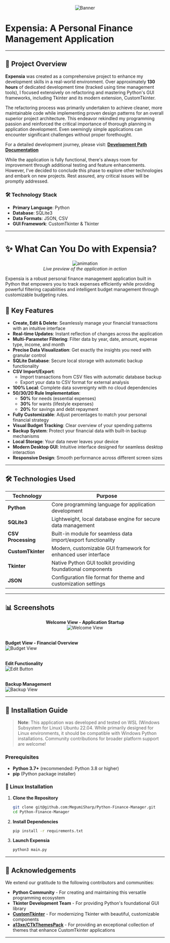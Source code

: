 <p align="center">
  <img src="assets/readme_images/banner.png" alt="Banner" />
</p>

# Expensia: A Personal Finance Management Application

---

## 📖 Project Overview

**Expensia** was created as a comprehensive project to enhance my development skills in a real-world environment. Over approximately **130 hours** of dedicated development time (tracked using time management tools), I focused extensively on refactoring and mastering Python's GUI frameworks, including Tkinter and its modern extension, CustomTkinter.

The refactoring process was primarily undertaken to achieve cleaner, more maintainable code while implementing proven design patterns for an overall superior project architecture. This endeavor rekindled my programming passion and reinforced the critical importance of thorough planning in application development. Even seemingly simple applications can encounter significant challenges without proper forethought. 

For a detailed development journey, please visit: **[Development Path Documentation](docs/development_path.md)**

While the application is fully functional, there's always room for improvement through additional testing and feature enhancements. However, I've decided to conclude this phase to explore other technologies and embark on new projects. Rest assured, any critical issues will be promptly addressed.

### 🛠️ **Technology Stack**
- **Primary Language**: Python
- **Database**: SQLite3
- **Data Formats**: JSON, CSV
- **GUI Framework**: CustomTkinter & Tkinter

---

# ✨ What Can You Do with Expensia?

<p align="center">
  <img src="assets/readme_images/animation 1.gif" alt="animation" />
  <br>
  <em>Live preview of the application in action</em>
</p>

Expensia is a robust personal finance management application built in Python that empowers you to track expenses efficiently while providing powerful filtering capabilities and intelligent budget management through customizable budgeting rules.

## 🚀 Key Features


- **Create, Edit & Delete**: Seamlessly manage your financial transactions with an intuitive interface
- **Real-time Updates**: Instant reflection of changes across the application
- **Multi-Parameter Filtering**: Filter data by year, date, amount, expense type, income, and month
- **Precise Data Visualization**: Get exactly the insights you need with granular control
- **SQLite Database**: Secure local storage with automatic backup functionality
- **CSV Import/Export**: 
  - Import transactions from CSV files with automatic database backup
  - Export your data to CSV format for external analysis
- **100% Local**: Complete data sovereignty with no cloud dependencies
- **50/30/20 Rule Implementation**:
  - **50%** for needs (essential expenses)
  - **30%** for wants (lifestyle expenses) 
  - **20%** for savings and debt repayment
- **Fully Customizable**: Adjust percentages to match your personal financial strategy
- **Visual Budget Tracking**: Clear overview of your spending patterns
- **Backup System**: Protect your financial data with built-in backup mechanisms
- **Local Storage**: Your data never leaves your device
- **Modern Desktop GUI**: Intuitive interface designed for seamless desktop interaction
- **Responsive Design**: Smooth performance across different screen sizes

---

## 🛠️ Technologies Used

| Technology | Purpose |
|------------|---------|
| **Python** | Core programming language for application development |
| **SQLite3** | Lightweight, local database engine for secure data management |
| **CSV Processing** | Built-in module for seamless data import/export functionality |
| **CustomTkinter** | Modern, customizable GUI framework for enhanced user interface |
| **Tkinter** | Native Python GUI toolkit providing foundational components |
| **JSON** | Configuration file format for theme and customization settings |

---

## 📊 Screenshots

<p align="center">
  <strong>Welcome View - Application Startup</strong><br>
  <img src="assets/readme_images/Welcome.png" alt="Welcome View" />
  <br><br>
  
  <strong>Budget View - Financial Overview</strong><br>
  <img src="assets/readme_images/Budget View.png" alt="Budget View" />
  <br><br>
  
  <strong>Edit Functionality</strong><br>
  <img src="assets/readme_images/edit.png" alt="Edit Button" />
  <br><br>
  
  <strong>Backup Management</strong><br>
  <img src="assets/readme_images/Backup view.png" alt="Backup View" />
</p>

---

## 🚀 Installation Guide

> **Note**: This application was developed and tested on WSL (Windows Subsystem for Linux) Ubuntu 22.04. While primarily designed for Linux environments, it should be compatible with Windows Python installations. Community contributions for broader platform support are welcome!

### Prerequisites

- **Python 3.7+** (recommended: Python 3.8 or higher)
- **pip** (Python package installer)

### 🐧 Linux Installation

1. **Clone the Repository**
   ```bash
   git clone git@github.com:MegumiSharp/Python-Finance-Manager.git
   cd Python-Finance-Manager
   ```

2. **Install Dependencies**
   ```bash
   pip install -r requirements.txt
   ```

3. **Launch Expensia**
   ```bash
   python3 main.py
   ```

---

## 🙏 Acknowledgements

We extend our gratitude to the following contributors and communities:

- **Python Community** - For creating and maintaining this versatile programming ecosystem
- **Tkinter Development Team** - For providing Python's foundational GUI library
- **[CustomTkinter](https://github.com/TomSchimansky/CustomTkinter)** - For modernizing Tkinter with beautiful, customizable components
- **[a13xe/CTkThemesPack](https://github.com/a13xe/CTkThemesPack)** - For providing an exceptional collection of themes that enhance CustomTkinter applications

---


